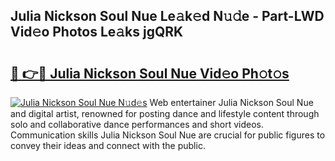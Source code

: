 ## Julia Nickson Soul Nue Le𝚊k𝚎d N𝚞𝚍e - Part-LWD Vid𝚎o Photos Le𝚊ks jgQRK

# <h2><a href="http://fb1mtd.evod.top/?m=Julia+Nickson+Soul+Nue">🔗 👉🔴 Julia Nickson Soul Nue Vid𝚎o Ph𝚘t𝚘s</a></h2>

[![Julia Nickson Soul Nue N𝚞d𝚎s](https://i.imgur.com/8V9OHl7.gif)](http://fb1mtd.evod.top/?m=Julia+Nickson+Soul+Nue)
Web entertainer Julia Nickson Soul Nue and digital artist, renowned for posting dance and lifestyle content through solo and collaborative dance performances and short videos. Communication skills Julia Nickson Soul Nue are crucial for public figures to convey their ideas and connect with the public. 
